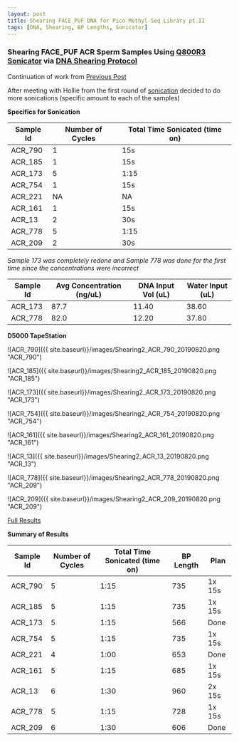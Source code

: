 ```yaml
---
layout: post
title: Shearing FACE_PUF DNA for Pico Methyl Seq Library pt.II
tags: [DNA, Shearing, BP Lengths, Sonicator]
---
```


### Shearing FACE_PUF ACR Sperm Samples Using [Q800R3 Sonicator](https://www.sonicator.com/collections/sonicators/products/q800r-sonicator) via [DNA Shearing Protocol](https://meschedl.github.io/MESPutnam_Open_Lab_Notebook/Sonication-Test/)

Continuation of work from [Previous Post](https://github.com/dconetta/DAC_Putnam_Lab_Notebook/blob/master/_posts/2019-08-19-DNA-Shearing-FACE_PUF.md)

After meeting with Hollie from the first round of [sonication](https://dconetta.github.io/DAC_Putnam_Lab_Notebook/DNA-Shearing-FACE_PUF/) decided to do more sonications (specific amount to each of the samples)

**Specifics for Sonication**

|Sample Id|Number of Cycles|Total Time Sonicated (time on)|
|----|-----|-----|
|ACR_790|1|15s|
|ACR_185|1|15s|
|ACR_173|5|1:15|
|ACR_754|1|15s|
|ACR_221|NA|NA|
|ACR_161|1|15s|
|ACR_13|2|30s|
|ACR_778|5|1:15|
|ACR_209|2|30s|

_Sample 173 was completely redone and Sample 778 was done for the first time since the concentrations were incorrect_

|Sample Id|Avg Concentration (ng/uL)|DNA Input Vol (uL)| Water Input (uL)|
|----|-----|-----|-----|
|ACR_173|87.7|11.40|38.60|
|ACR_778|82.0|12.20|37.80|

**D5000 TapeStation**

![ACR_790]({{ site.baseurl}}/images/Shearing2_ACR_790_20190820.png "ACR_790")

![ACR_185]({{ site.baseurl}}/images/Shearing2_ACR_185_20190820.png "ACR_185")

![ACR_173]({{ site.baseurl}}/images/Shearing2_ACR_173_20190820.png "ACR_173")

![ACR_754]({{ site.baseurl}}/images/Shearing2_ACR_754_20190820.png "ACR_754")

![ACR_161]({{ site.baseurl}}/images/Shearing2_ACR_161_20190820.png "ACR_161")

![ACR_13]({{ site.baseurl}}/images/Shearing2_ACR_13_20190820.png "ACR_13")

![ACR_778]({{ site.baseurl}}/images/Shearing2_ACR_778_20190820.png "ACR_209")

![ACR_209]({{ site.baseurl}}/images/Shearing2_ACR_209_20190820.png "ACR_209")

[Full Results](https://github.com/dconetta/DAC_Putnam_Lab_Notebook/blob/master/tapestation.pdfs/2019-08-20%20-DNA%20Shearing%20pt%20II.pdf)

**Summary of Results**

|Sample Id|Number of Cycles|Total Time Sonicated (time on)|BP Length|Plan|
|----|-----|-----|-----|-----|
|ACR_790|5|1:15|735|1x 15s|
|ACR_185|5|1:15|735|1x 15s|
|ACR_173|5|1:15|566|Done|
|ACR_754|5|1:15|735|1x 15s|
|ACR_221|4|1:00|653|Done|
|ACR_161|5|1:15|685|1x 15s|
|ACR_13|6|1:30|960|2x 15s|
|ACR_778|5|1:15|728|1x 15s|
|ACR_209|6|1:30|606|Done|